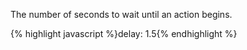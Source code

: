 <p class="b20" markdown="1">
The number of seconds to wait until an action begins.
</p>
{% highlight javascript %}delay: 1.5{% endhighlight %}